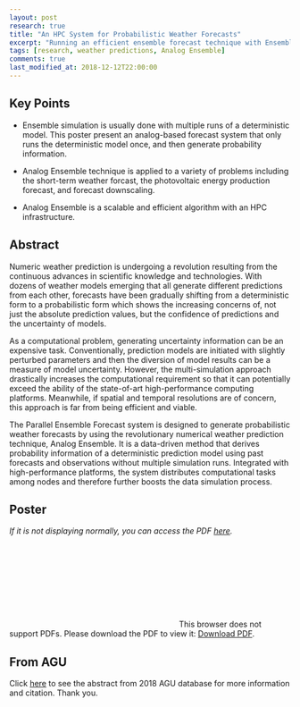 ```yaml
---
layout: post
research: true
title: "An HPC System for Probabilistic Weather Forecasts"
excerpt: "Running an efficient ensemble forecast technique with Ensemble Toolkit on HPC"
tags: [research, weather predictions, Analog Ensemble]
comments: true
last_modified_at: 2018-12-12T22:00:00
---
```


## Key Points

- Ensemble simulation is usually done with multiple runs of a deterministic model. This poster present an analog-based forecast system that only runs the deterministic model once, and then generate probability information.

- Analog Ensemble technique is applied to a variety of problems including the short-term weather forcast, the photovoltaic energy production forecast, and forecast downscaling.

- Analog Ensemble is a scalable and efficient algorithm with an HPC infrastructure.

## Abstract

Numeric weather prediction is undergoing a revolution resulting from the continuous advances in scientific knowledge and technologies. With dozens of weather models emerging that all generate different predictions from each other, forecasts have been gradually shifting from a deterministic form to a probabilistic form which shows the increasing concerns of, not just the absolute prediction values, but the confidence of predictions and the uncertainty of models.

As a computational problem, generating uncertainty information can be an expensive task. Conventionally, prediction models are initiated with slightly perturbed parameters and then the diversion of model results can be a measure of model uncertainty. However, the multi-simulation approach drastically increases the computational requirement so that it can potentially exceed the ability of the state-of-art high-performance computing platforms. Meanwhile, if spatial and temporal resolutions are of concern, this approach is far from being efficient and viable.

The Parallel Ensemble Forecast system is designed to generate probabilistic weather forecasts by using the revolutionary numerical weather prediction technique, Analog Ensemble. It is a data-driven method that derives probability information of a deterministic prediction model using past forecasts and observations without multiple simulation runs. Integrated with high-performance platforms, the system distributes computational tasks among nodes and therefore further boosts the data simulation process.

## Poster

*If it is not displaying normally, you can access the PDF [here](https://weiming-hu.github.io/assets/data-for-posts/2018-12-12-2018-AGU/2018AGU.pdf).*

<object data="https://weiming-hu.github.io/assets/data-for-posts/2018-12-12-2018-AGU/2018AGU.pdf" type="application/pdf" width="100%" height="600px">
<embed src="https://weiming-hu.github.io/assets/data-for-posts/2018-12-12-2018-AGU/2018AGU.pdf">
This browser does not support PDFs. Please download the PDF to view it: <a href="https://weiming-hu.github.io/assets/data-for-posts/2018-12-12-2018-AGU/2018AGU.pdf">Download PDF</a>.</p>
</embed>
</object>

## From AGU

Click [here](https://agu.confex.com/agu/fm18/meetingapp.cgi/Paper/439107) to see the abstract from 2018 AGU database for more information and citation. Thank you.
